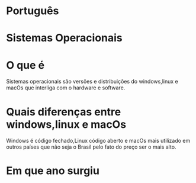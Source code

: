 # Português 

# Sistemas Operacionais 


# O que é 

Sistemas operacionais são  versões e distribuições do windows,linux e macOs que interliga com o hardware e software.






# Quais diferenças entre  windows,linux e macOs

Windows é código fechado,Linux código aberto e macOs mais utilizado em outros países que não seja o Brasil pelo fato do preço ser o mais alto.


# Em que ano surgiu










